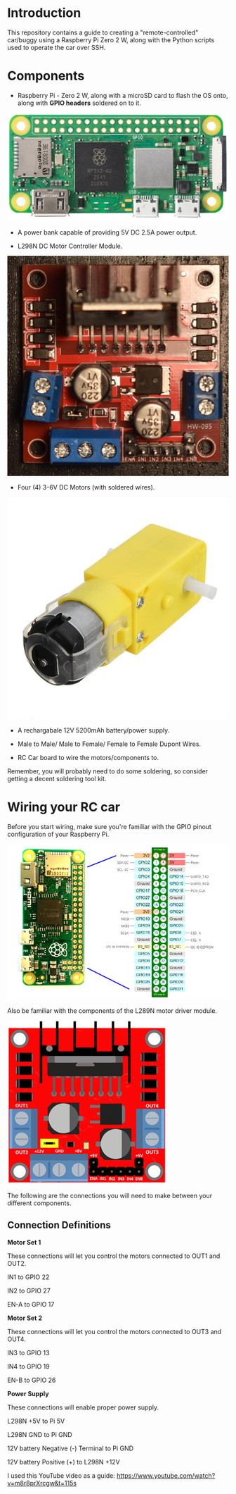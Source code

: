 # Introduction

This repository contains a guide to creating a "remote-controlled" car/buggy using a Raspberry Pi Zero 2 W, along with the Python scripts used to operate the car over SSH. 

# Components

- Raspberry Pi - Zero 2 W, along with a microSD card to flash the OS onto, along with **GPIO headers** soldered on to it.

![](images/zero2-close-up.png)

- A power bank capable of providing 5V DC 2.5A power output.

- L298N DC Motor Controller Module.

![](images/l298n_module_crop.JPG)

- Four (4) 3-6V DC Motors (with soldered wires).

![](images/dc_motor.webp)

- A rechargabale 12V 5200mAh battery/power supply.

- Male to Male/ Male to Female/ Female to Female Dupont Wires.

- RC Car board to wire the motors/components to. 

Remember, you will probably need to do some soldering, so consider getting a decent soldering tool kit.

# Wiring your RC car

Before you start wiring, make sure you're familiar with the GPIO pinout configuration of your Raspberry Pi.

![The GPIO pinout diagram of a Pi Zero 2 W.](images/zero2_pinout.png)

Also be familiar with the components of the L289N motor driver module. 

![](images/l298n_schematic.png)

The following are the connections you will need to make between your different components. 

## Connection Definitions

**Motor Set 1**

These connections will let you control the motors connected to OUT1 and OUT2.

IN1 to GPIO 22

IN2 to GPIO 27

EN-A to GPIO 17

**Motor Set 2**

These connections will let you control the motors connected to OUT3 and OUT4.

IN3 to GPIO 13

IN4 to GPIO 19

EN-B to GPIO 26

**Power Supply**

These connections will enable proper power supply.

L298N +5V to Pi 5V

L298N GND to Pi GND

12V battery Negative (-) Terminal to Pi GND

12V battery Positive (+) to L298N +12V

I used this YouTube video as a guide: https://www.youtube.com/watch?v=m8r8prXrcgw&t=115s
